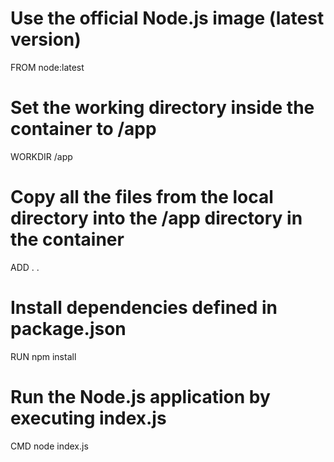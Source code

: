 # Use the official Node.js image (latest version)
FROM node:latest

# Set the working directory inside the container to /app
WORKDIR /app

# Copy all the files from the local directory into the /app directory in the container
ADD . .

# Install dependencies defined in package.json
RUN npm install

# Run the Node.js application by executing index.js
CMD node index.js

